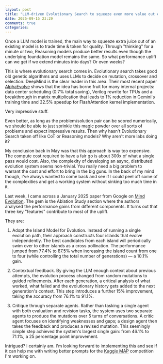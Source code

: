 ```yaml
---
layout: post
title: "LLM-driven Evolutionary Search to squeeze even more value out of Test-Time Compute"
date: 2025-09-15 23:29
comments: true
categories: 
---
```


Once a LLM model is trained, the main way to squeeze extra juice out of an
existing model is to trade time & token for quality. Through "thinking" for a
minute or two, Reasoning models produce better results even though the
underlying foundation model remains the same. So what performance uplift can we
get if we extend minutes into days? Or even weeks? 

This is where evolutionary search comes in. Evolutionary search takes good
old genetic algorithms and uses LLMs to decide on mutation, crossover and
selection. DeepMind is the clear leader in this area. Their most recent paper
[AlphaEvolve](https://deepmind.google/discover/blog/alphaevolve-a-gemini-powered-coding-agent-for-designing-advanced-algorithms/)
shows that the idea has borne fruit for many internal projects: data
center scheduling (0.7% total saving), Verilog rewrite for TPUs and a
breakthrough in matrix multiplication that leads to 1% reduction in Gemini's
training time and 32.5% speedup for FlashAttention kernel implementation.

Very impressive stuff. 

Even better, as long as the problem/solution pair can be scored numerically, we
should be able to just sprinkle this magic powder over all sorts of problems
and expect impressive results. Then why hasn't Evolutionary Search taken off
like CoT or Reasoning models?  Why aren't more labs doing it? 

My conclusion back in May was that this approach is way too expensive. The
compute cost required to have a fair go is about 300x of what a single
pass would cost. Also, the complexity of developing an async, distributed
evolution system seems non-trivial. You really need a big problem to warrant
the cost and effort to bring in the big guns.  In the back of my mind though, I've
always wanted to come back and see if I could peel off some of the complexities
and get a working system without sinking too much time in it.

Last week, I came across a January 2025 paper from Google on [Mind
Evolution](https://arxiv.org/abs/2501.05952). The gem is the Ablation Study
section where the authors analysed the performance gains from different
components. It turns out that three key "features" contribute to most of the
uplift.

They are:

1. Adopt the Island Model for Evolution. Instead of running a single evolution
   path, their approach constructs four islands that evolve independently. The
   best candidates from each island will periodically swim over to other
   islands as a cross pollination. The performance jumped from 77.4% to 87.5%
   when increasing the island count from one to four (while controlling
   the total number of generations) — a 10.1% gain. 

2. Contextual feedback. By giving the LLM enough context about previous
   attempts, the evolution process changed from random mutations to guided
   refinements. After each generation, a critical analysis of what worked, what
   failed and the evolutionary history gets added to the next generation's
   context. This step introduces a further 15% improvement, taking the accuracy
   from 76.1% to 91.1%. 

3. Critique through separate agents. Rather than tasking a single agent with
   both evaluation and revision tasks, the system uses two separate agents to
   produce the mutations over 5 turns of conversations. A critic agent focuses
   on identifying weaknesses and gaps; a design agent then takes the feedback
   and produces a revised mutation. This seemingly simple step achieved the
   system's largest single gain: from 46.1% to 71.1%, a 25 percentage point
   improvement. 

Intrigued? I certainly am. I'm looking forward to implementing this and see if
it can help me with writing better prompts for the [Kaggle
MAP](https://www.kaggle.com/competitions/map-charting-student-math-misunderstandings)
competition I'm working on. 

